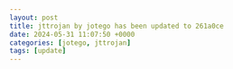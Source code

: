 ```yaml
---
layout: post
title: jttrojan by jotego has been updated to 261a0ce
date: 2024-05-31 11:07:50 +0000
categories: [jotego, jttrojan]
tags: [update]
---
```



